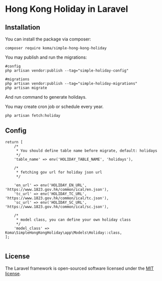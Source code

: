 # Hong Kong Holiday in Laravel

## Installation

You can install the package via composer:

```
composer require koma/simple-hong-kong-holiday
```

You may publish and run the migrations:

```
#config
php artisan vendor:publish --tag="simple-holiday-config"

#migrations
php artisan vendor:publish --tag="simple-holiday-migrations"
php artisan migrate
```

And run command to generate holidays.

You may create cron job or schedule every year.

```
php artisan fetch:holiday 
```

## Config

```
return [
    /*
     * You should define table name before migrate, default: holidays
     */
    'table_name' => env('HOLIDAY_TABLE_NAME', 'holidays'),

    /*
     * fetching gov url for holiday json url
     */

    'en_url' => env('HOLIDAY_EN_URL', 'https://www.1823.gov.hk/common/ical/en.json'),
    'tc_url' => env('HOLIDAY_TC_URL', 'https://www.1823.gov.hk/common/ical/tc.json'),
    'sc_url' => env('HOLIDAY_SC_URL', 'https://www.1823.gov.hk/common/ical/sc.json'),

    /*
     * model class, you can define your own holiday class
     */
    'model_class' => Koma\SimpleHongKongHoliday\app\Models\Holiday::class,
];


```

## License

The Laravel framework is open-sourced software licensed under the <a href="https://opensource.org/license/MIT">MIT license</a>.
